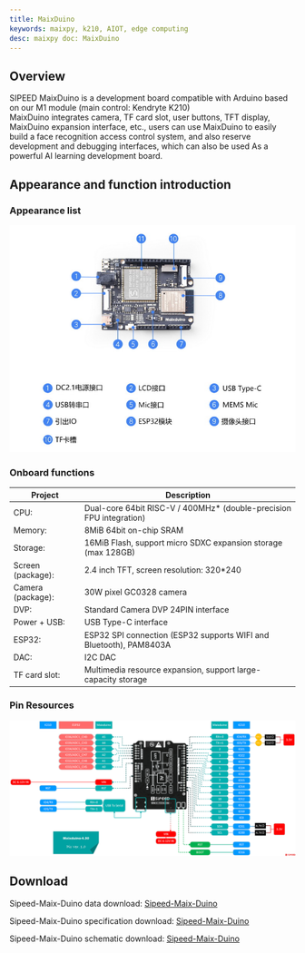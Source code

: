 ```yaml
---
title: MaixDuino
keywords: maixpy, k210, AIOT, edge computing
desc: maixpy ​​doc: MaixDuino
---
```



## Overview

  SIPEED MaixDuino is a development board compatible with Arduino based on our M1 module (main control: Kendryte K210)
  <br/>MaixDuino integrates camera, TF card slot, user buttons, TFT display, MaixDuino expansion interface, etc., users can use MaixDuino to easily build a face recognition access control system, and also reserve development and debugging interfaces, which can also be used As a powerful AI learning development board.

## Appearance and function introduction

### Appearance list

![MaixDuino](../../assets/hardware/maix_duino/maixduino_4.png)

### Onboard functions

| Project | Description |
| --- | --- |
| CPU: | Dual-core 64bit RISC-V / 400MHz* (double-precision FPU integration) |
| Memory: | 8MiB 64bit on-chip SRAM |
| Storage: | 16MiB Flash, support micro SDXC expansion storage (max 128GB) |
| Screen (package): | 2.4 inch TFT, screen resolution: 320\*240 |
| Camera (package): | 30W pixel GC0328 camera |
| DVP: | Standard Camera DVP 24PIN interface |
| Power + USB: | USB Type-C interface |
| ESP32: | ESP32 SPI connection (ESP32 supports WIFI and Bluetooth), PAM8403A |
| DAC: | I2C DAC |
| TF card slot: | Multimedia resource expansion, support large-capacity storage |

### Pin Resources

![MaixDuino](../../assets/hardware/maix_duino/sipeed_maixduin_pins.png)

## Download

Sipeed-Maix-Duino data download: [Sipeed-Maix-Duino](https://dl.sipeed.com/shareURL/MAIX/HDK/Sipeed-Maixduino/)

Sipeed-Maix-Duino specification download: [Sipeed-Maix-Duino](https://dl.sipeed.com/shareURL/MAIX/HDK/Sipeed-Maixduino/Specifications)

Sipeed-Maix-Duino schematic download: <a href="https://dl.sipeed.com/fileList/MAIX/HDK/Sipeed-Maixduino/Maixduino_2832/Maixduino_2832(Schematic).pdf">Sipeed-Maix-Duino</a>